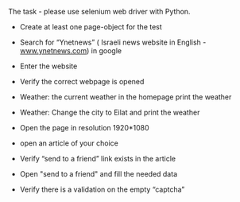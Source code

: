 The task - please use selenium web driver with Python.

- Create at least one page-object for the test

* Search for “Ynetnews” ( Israeli news website in English - www.ynetnews.com) in google

* Enter the website

* Verify the correct webpage is opened

* Weather: the current weather in the homepage print the weather

* Weather: Change the city to Eilat and print the weather

* Open the page in resolution 1920*1080

* open an article of your choice

* Verify “send to a friend” link exists in the article

* Open "send to a friend" and fill the needed data

* Verify there is a validation on the empty “captcha”
